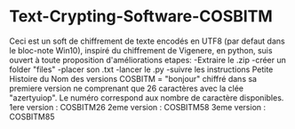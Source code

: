 # Text-Crypting-Software-COSBITM
Ceci est un soft de chiffrement de texte encodés en UTF8 (par defaut dans le bloc-note Win10), inspiré du chiffrement de Vigenere, en python, suis ouvert à toute proposition d'améliorations
 etapes: 
  -Extraire le .zip
  -créer un folder "files"
  -placer son .txt
  -lancer le .py
  -suivre les instructions
Petite Histoire du Nom des versions
COSBITM = "bonjour" chiffré dans sa premiere version ne comprenant que 26 caractères avec la clée "azertyuiop". Le numéro correspond aux nombre de caractère disponibles.
1ere version : COSBITM26
2eme version : COSBITM58 
3eme version : COSBITM85
